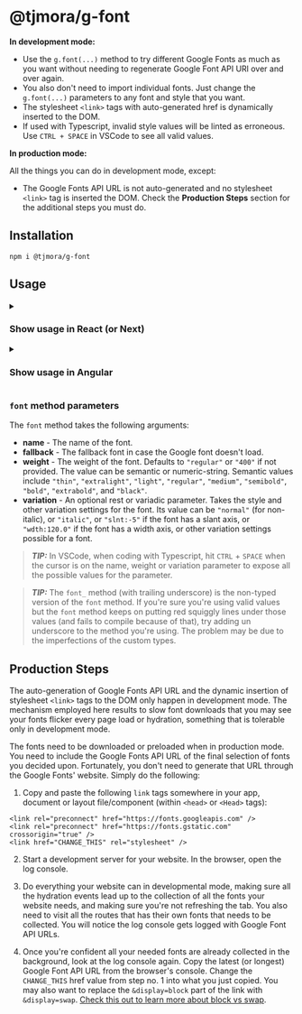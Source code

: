 # @tjmora/g-font

**In development mode:**

* Use the `g.font(...)` method to try different Google Fonts as much as you want without 
  needing to regenerate Google Font API URl over and over again.
* You also don't need to import individual fonts. Just change the `g.font(...)` parameters 
  to any font and style that you want. 
* The stylesheet `<link>` tags with auto-generated href is dynamically inserted to the DOM.
* If used with Typescript, invalid style values will be linted as erroneous. Use 
  `CTRL + SPACE` in VSCode to see all valid values.

**In production mode:**

All the things you can do in development mode, except:

* The Google Fonts API URL is not auto-generated and no stylesheet `<link>` tag is inserted 
  the DOM. Check the **Production Steps** section for the additional steps you must do.


## Installation

```
npm i @tjmora/g-font
```


## Usage

<details>
<summary><h3>Show usage in React (or Next)</h3></summary>

#### Context

First we create a context. Somewhere in your project, create a **gfont.ts** or **gfont.js** 
file.

```typescript
import GFont from "@tjmora/g-font" // for Typescript
// const GFont = require("@tjmora/g-font").default; // for Javascript

const g = new GFont(process.env.NODE_ENV === "development");

export default g;
```

#### Within inline style props

Use `font(...).obj` which returns an object of camelCased style props. Make sure to 
spread the props using the `...` operator.

```tsx
import g from "./gfont" // imports the context

export default function SomeComponent () {
  return (
    <>
      <h1 style={{
        fontSize: "1.8rem",
        ...g.font("Roboto Flex", "Verdana, sans-serif", "semibold", "slnt:-10", "wdth:130.0").obj
      }}>
        Some Headline
      </h1>
      <blockquote style={{
        paddingLeft: "1rem",
        borderLeft: "solid 5px darkgreen",
        ...g.font("Lora", "Georgia, serif", "500", "italic").obj 
      }}>
        Some quote by Einstein.
      </blockquote>
      <p style={{
        fontSize: "1rem",
        ...${g.font("Roboto", "Arial, sans-serif").obj
      }}>
        Some paragraph
      </p>
    </>
  )
}
```

#### Within CSS-in-JS

Use `font(...).css` which returns a string of valid syntax of CSS rules.

```typescript
import g from "./gfont" // imports the context
import styled from "styled-components"

const SomeComponent = styled.div`
  h1 {
    font-size: 1.8rem;
    ${g.font("Roboto Flex", "Verdana, sans-serif", "semibold", "slnt:-10", "wdth:130.0").css}
  }
  blockquote {
    padding-left: 1rem;
    border-left: solid 5px darkgreen;
    ${g.font("Lora", "Georgia, serif", "500", "italic").css}
  }
  p {
    font-size: 1rem;
    ${g.font("Roboto", "Arial, sans-serif").css}
  }
`;
```

#### Additional steps for Next.js

When the `font` method gets executed during the build process of SSGs (for the generation) of 
static pages, the method behaves differently. It still collects all the fonts, weights, 
styles and variation settings, but as it has no access to the DOM, it doesn't dynamically 
insert any stylesheet `<link>` tag anywhere. You need to place the stylesheet `<link>` tag 
yourself:

In **_app.tsx**:

```tsx
import '../styles/globals.css'
import type { AppProps } from 'next/app'
import Head from 'next/head'
import g from '../gfont' // this is our context

export default function App({ Component, pageProps }: AppProps) {
  return (
    <>
      <Component {...pageProps} />
      <Head>
        <link rel="stylesheet" type="text/css" href={g.buildLink()} />
      </Head>
    </>
  )
}
```

The `buildLink()` will build a Google Font stylesheet link of all the fonts (and their 
weights and styles) collected so far. You don't need to worry about hydration because the 
`font` method will work as expected when it has access to the DOM.

> **_WARNING:_** The `buildLink()` must execute only after all other components of your app 
> is already included. That's why we placed the `<Head>` and `<link>` tags after the 
> `<Component>` tag in the example code above.

</details>

<details>
<summary><h3>Show usage in Angular</h3></summary>

#### Context

First we create a context. In the `src` folder, create a **gfont.ts** file.

```typescript
import GFont from "@tjmora/g-font";
import { environment} from "./environments/environment";

const g = new GFont(!environment.production);

export default g;
```

#### In your .component.ts file

```typescript
import { Component, OnInit } from '@angular/core';
import g from "../../../gfont"; // let's import the context

@Component({
  selector: 'app-some',
  templateUrl: './some.component.html',
  styleUrls: ['./some.component.css']
})
export class SomeComponent implements OnInit {

  g = g; // Just copy the context here

  // If a style applies to multiple elements, create a styling function
  styleP = () => g.font("Roboto", "Arial, sans-serif").obj;

  constructor() { }

  ngOnInit(): void {
  }
}
```

#### In your .component.html

The `.obj` at the end of the method is a return value of type `{[key: string]: string}`. 
There's also a purely-string return type `.css` but it's only used in CSS-in-JS libraries.

```html
<h1 [ngStyle]="g.font('Roboto Flex', 'Verdana, sans-serif', 'semibold', 'slnt:-10', 'wdth:130.0').obj">
  Some Headline
</h1>
<blockquote [ngStyle]="g.font('Lora', 'Georgia, serif', '500', 'italic').obj">
  Some quote by Einstein.
</blockquote>
<p [ngStyle]="styleP()">
  Some paragraph
</p>
<p [ngStyle]="styleP()">
  Another Paragraph
</p>
```

</details>

### `font` method parameters

The `font` method takes the following arguments:

* **name** - The name of the font.
* **fallback** - The fallback font in case the Google font doesn't load.
* **weight** - The weight of the font. Defaults to `"regular"` or `"400"` if not provided. The value can be semantic or numeric-string. Semantic values include `"thin"`, `"extralight"`, `"light"`, `"regular"`, `"medium"`, `"semibold"`, `"bold"`, `"extrabold"`, and `"black"`.
* **variation** - An optional rest or variadic parameter. Takes the style and other variation settings for the font. Its value can be `"normal"` (for non-italic), or `"italic"`, or `"slnt:-5"` if the font has a slant axis, or `"wdth:120.0"` if the font has a width axis, or other variation settings possible for a font.

> **_TIP:_** In VSCode, when coding with Typescript, hit `CTRL` + `SPACE` when the cursor is on 
> the name, weight or variation parameter to expose all the possible values for the parameter.

> **_TIP:_** The `font_` method (with trailing underscore) is the non-typed version of the 
> `font` method. If you're sure you're using valid values but the `font` method keeps on 
> putting red squiggly lines under those values (and fails to compile because of that), 
> try adding un underscore to the method you're using. The problem may be due to the 
> imperfections of the custom types.


## Production Steps

The auto-generation of Google Fonts API URL and the dynamic insertion of stylesheet `<link>` 
tags to the DOM only happen in development mode. The mechanism employed here results to slow 
font downloads that you may see your fonts flicker every page load or hydration, something 
that is tolerable only in development mode.

The fonts need to be downloaded or preloaded when in production mode. You need to include the 
Google Fonts API URL of the final selection of fonts you decided upon. Fortunately, you don't 
need to generate that URL through the Google Fonts' website. Simply do the following:

1. Copy and paste the following `link` tags somewhere in your app, document or layout 
file/component (within  `<head>` or `<Head>` tags):

```
<link rel="preconnect" href="https://fonts.googleapis.com" />
<link rel="preconnect" href="https://fonts.gstatic.com" crossorigin="true" />
<link href="CHANGE_THIS" rel="stylesheet" />
```

2. Start a development server for your website. In the browser, open the log console.

3. Do everything your website can in developmental mode, making sure all the 
hydration events lead up to the collection of all the fonts your website needs, and making 
sure you're not refreshing the tab. You also need to visit all the routes that has their own 
fonts that needs to be collected. You will notice the log console gets logged with Google Font 
API URLs.

4. Once you're confident all your needed fonts are already collected in the background, 
look at the log console again. Copy the latest (or longest) Google Font API URL from the 
browser's console. Change the `CHANGE_THIS` href value from step no. 1 into what you just 
copied. You may also want to replace the `&display=block` part of the link with 
`&display=swap`.
[Check this out to learn more about block vs swap](https://developer.chrome.com/blog/font-display/#font-download-timelines).
